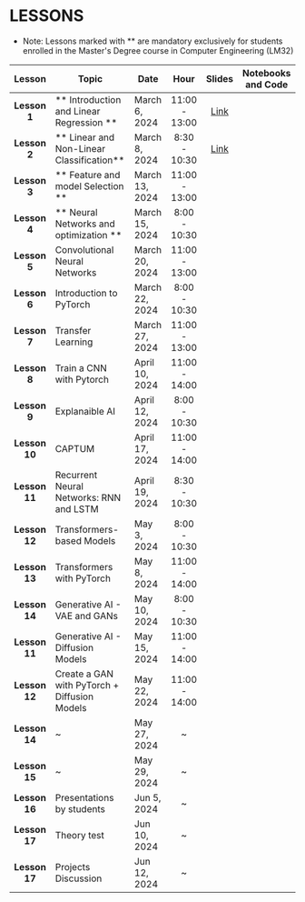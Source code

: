 # LESSONS

- Note: Lessons marked with ** are mandatory exclusively for students enrolled in the Master's Degree course in Computer Engineering (LM32)


| Lesson            | Topic                                             | Date            | Hour          | Slides       | Notebooks and Code |
| :-------:         | ------------------                                | --------------- | :-------:     | :-------:    |:-------:  |
| **Lesson 1**      | ** Introduction and Linear Regression **          | March 6, 2024   | 11:00 - 13:00 | [Link](#)   | |
| **Lesson 2**      | ** Linear and Non-Linear Classification**         | March 8, 2024   | 8:30 - 10:30  | [Link](#)   | |
| **Lesson 3**      | ** Feature and model Selection  **                | March 13, 2024  | 11:00 - 13:00 |             | | 
| **Lesson 4**      | ** Neural Networks and optimization **            | March 15, 2024  | 8:00 - 10:30  |             | | 
| **Lesson 5**      | Convolutional Neural Networks                     | March 20, 2024  | 11:00 - 13:00 |             | |
| **Lesson 6**      | Introduction to PyTorch                           | March 22, 2024  | 8:00 - 10:30  |             | |
| **Lesson 7**      | Transfer Learning                                 | March 27, 2024  | 11:00 - 13:00 |             | |
| **Lesson 8**      | Train a CNN with Pytorch                          | April 10, 2024  | 11:00 - 14:00 |             | |
| **Lesson 9**      | Explanaible AI                                    | April 12, 2024  | 8:00 - 10:30  | | | 
| **Lesson 10**     | CAPTUM                                            | April 17, 2024  | 11:00 - 14:00 | | |
| **Lesson 11**     | Recurrent Neural Networks: RNN and LSTM           | April 19, 2024  | 8:30 - 10:30  | | |
| **Lesson 12**     | Transformers-based Models                         | May 3, 2024     | 8:00 - 10:30  | | |
| **Lesson 13**     | Transformers with PyTorch                         | May 8, 2024     | 11:00 - 14:00 | | |
| **Lesson 14**     | Generative AI - VAE and GANs                      | May 10, 2024    | 8:00 - 10:30  | | |
| **Lesson 11**     | Generative AI - Diffusion Models                  | May 15, 2024    | 11:00 - 14:00 | | |
| **Lesson 12**     | Create a GAN with PyTorch + Diffusion Models      | May 22, 2024    | 11:00 - 14:00 | | |
| **Lesson 14**     |                                 ~                 | May 27, 2024    |       ~       | | |
| **Lesson 15**     |                                 ~                 | May 29, 2024    |       ~       | | |
| **Lesson 16**     | Presentations by students                         | Jun 5, 2024     |       ~       | | |
| **Lesson 17**     | Theory test                                       | Jun 10, 2024    |       ~       | | |
| **Lesson 17**     | Projects Discussion                               | Jun 12, 2024    |       ~       | | |


